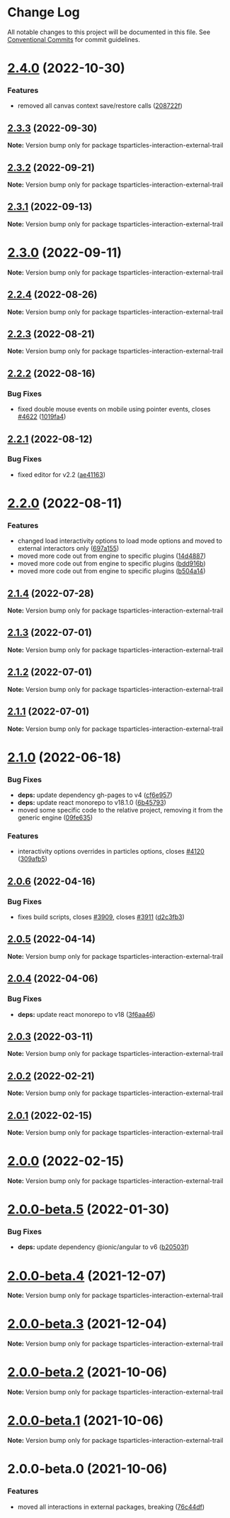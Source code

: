 # Change Log

All notable changes to this project will be documented in this file.
See [Conventional Commits](https://conventionalcommits.org) for commit guidelines.

# [2.4.0](https://github.com/matteobruni/tsparticles/compare/tsparticles-interaction-external-trail@2.3.3...tsparticles-interaction-external-trail@2.4.0) (2022-10-30)

### Features

-   removed all canvas context save/restore calls ([208722f](https://github.com/matteobruni/tsparticles/commit/208722f0a521246165b7cdc529dfbfbd7a3cf7eb))

## [2.3.3](https://github.com/matteobruni/tsparticles/compare/tsparticles-interaction-external-trail@2.3.2...tsparticles-interaction-external-trail@2.3.3) (2022-09-30)

**Note:** Version bump only for package tsparticles-interaction-external-trail

## [2.3.2](https://github.com/matteobruni/tsparticles/compare/tsparticles-interaction-external-trail@2.3.1...tsparticles-interaction-external-trail@2.3.2) (2022-09-21)

**Note:** Version bump only for package tsparticles-interaction-external-trail

## [2.3.1](https://github.com/matteobruni/tsparticles/compare/tsparticles-interaction-external-trail@2.3.0...tsparticles-interaction-external-trail@2.3.1) (2022-09-13)

**Note:** Version bump only for package tsparticles-interaction-external-trail

# [2.3.0](https://github.com/matteobruni/tsparticles/compare/tsparticles-interaction-external-trail@2.2.4...tsparticles-interaction-external-trail@2.3.0) (2022-09-11)

**Note:** Version bump only for package tsparticles-interaction-external-trail

## [2.2.4](https://github.com/matteobruni/tsparticles/compare/tsparticles-interaction-external-trail@2.2.2...tsparticles-interaction-external-trail@2.2.4) (2022-08-26)

**Note:** Version bump only for package tsparticles-interaction-external-trail

## [2.2.3](https://github.com/matteobruni/tsparticles/compare/tsparticles-interaction-external-trail@2.2.2...tsparticles-interaction-external-trail@2.2.3) (2022-08-21)

**Note:** Version bump only for package tsparticles-interaction-external-trail

## [2.2.2](https://github.com/matteobruni/tsparticles/compare/tsparticles-interaction-external-trail@2.2.1...tsparticles-interaction-external-trail@2.2.2) (2022-08-16)

### Bug Fixes

-   fixed double mouse events on mobile using pointer events, closes [#4622](https://github.com/matteobruni/tsparticles/issues/4622) ([1019fa4](https://github.com/matteobruni/tsparticles/commit/1019fa431f8a43cbd45d6adeb5adf94433e6e04b))

## [2.2.1](https://github.com/matteobruni/tsparticles/compare/tsparticles-interaction-external-trail@2.2.0...tsparticles-interaction-external-trail@2.2.1) (2022-08-12)

### Bug Fixes

-   fixed editor for v2.2 ([ae41163](https://github.com/matteobruni/tsparticles/commit/ae41163473095aba0083478a47c70d1cc44bf250))

# [2.2.0](https://github.com/matteobruni/tsparticles/compare/tsparticles-interaction-external-trail@2.1.4...tsparticles-interaction-external-trail@2.2.0) (2022-08-11)

### Features

-   changed load interactivity options to load mode options and moved to external interactors only ([697a155](https://github.com/matteobruni/tsparticles/commit/697a155856c81ad2d4793404f9fc9e34ff78ed68))
-   moved more code out from engine to specific plugins ([14d4887](https://github.com/matteobruni/tsparticles/commit/14d488756b759b7650e02886ed862f821a6e8ed1))
-   moved more code out from engine to specific plugins ([bdd916b](https://github.com/matteobruni/tsparticles/commit/bdd916b157de7edd96e6401a2366f4e60416ab72))
-   moved more code out from engine to specific plugins ([b504a14](https://github.com/matteobruni/tsparticles/commit/b504a147d6664faccf4fbc990d32c5dc07ef3945))

## [2.1.4](https://github.com/matteobruni/tsparticles/compare/tsparticles-interaction-external-trail@2.1.3...tsparticles-interaction-external-trail@2.1.4) (2022-07-28)

**Note:** Version bump only for package tsparticles-interaction-external-trail

## [2.1.3](https://github.com/matteobruni/tsparticles/compare/tsparticles-interaction-external-trail@2.1.2...tsparticles-interaction-external-trail@2.1.3) (2022-07-01)

**Note:** Version bump only for package tsparticles-interaction-external-trail

## [2.1.2](https://github.com/matteobruni/tsparticles/compare/tsparticles-interaction-external-trail@2.1.1...tsparticles-interaction-external-trail@2.1.2) (2022-07-01)

**Note:** Version bump only for package tsparticles-interaction-external-trail

## [2.1.1](https://github.com/matteobruni/tsparticles/compare/tsparticles-interaction-external-trail@2.1.0...tsparticles-interaction-external-trail@2.1.1) (2022-07-01)

**Note:** Version bump only for package tsparticles-interaction-external-trail

# [2.1.0](https://github.com/matteobruni/tsparticles/compare/tsparticles-interaction-external-trail@2.0.6...tsparticles-interaction-external-trail@2.1.0) (2022-06-18)

### Bug Fixes

-   **deps:** update dependency gh-pages to v4 ([cf6e957](https://github.com/matteobruni/tsparticles/commit/cf6e9577132afcec26410f7321fcf5ffcfb05930))
-   **deps:** update react monorepo to v18.1.0 ([6b45793](https://github.com/matteobruni/tsparticles/commit/6b457937c41d7681a2135dfcb6ff220e578f22bb))
-   moved some specific code to the relative project, removing it from the generic engine ([09fe635](https://github.com/matteobruni/tsparticles/commit/09fe63568adc244d11b7eff009626b905d5b05e4))

### Features

-   interactivity options overrides in particles options, closes [#4120](https://github.com/matteobruni/tsparticles/issues/4120) ([309afb5](https://github.com/matteobruni/tsparticles/commit/309afb5749e40373648bf9173800334da4dbf965))

## [2.0.6](https://github.com/matteobruni/tsparticles/compare/tsparticles-interaction-external-trail@2.0.5...tsparticles-interaction-external-trail@2.0.6) (2022-04-16)

### Bug Fixes

-   fixes build scripts, closes [#3909](https://github.com/matteobruni/tsparticles/issues/3909), closes [#3911](https://github.com/matteobruni/tsparticles/issues/3911) ([d2c3fb3](https://github.com/matteobruni/tsparticles/commit/d2c3fb33ff9c9d529f2609f89c63cb6e1e61ecda))

## [2.0.5](https://github.com/matteobruni/tsparticles/compare/tsparticles-interaction-external-trail@2.0.4...tsparticles-interaction-external-trail@2.0.5) (2022-04-14)

**Note:** Version bump only for package tsparticles-interaction-external-trail

## [2.0.4](https://github.com/matteobruni/tsparticles/compare/tsparticles-interaction-external-trail@2.0.3...tsparticles-interaction-external-trail@2.0.4) (2022-04-06)

### Bug Fixes

-   **deps:** update react monorepo to v18 ([3f6aa46](https://github.com/matteobruni/tsparticles/commit/3f6aa46e399d0092ae13ba494db86256c0d05c40))

## [2.0.3](https://github.com/matteobruni/tsparticles/compare/tsparticles-interaction-external-trail@2.0.2...tsparticles-interaction-external-trail@2.0.3) (2022-03-11)

**Note:** Version bump only for package tsparticles-interaction-external-trail

## [2.0.2](https://github.com/matteobruni/tsparticles/compare/tsparticles-interaction-external-trail@2.0.1...tsparticles-interaction-external-trail@2.0.2) (2022-02-21)

**Note:** Version bump only for package tsparticles-interaction-external-trail

## [2.0.1](https://github.com/matteobruni/tsparticles/compare/tsparticles-interaction-external-trail@2.0.0...tsparticles-interaction-external-trail@2.0.1) (2022-02-15)

**Note:** Version bump only for package tsparticles-interaction-external-trail

# [2.0.0](https://github.com/matteobruni/tsparticles/compare/tsparticles-interaction-external-trail@2.0.0-beta.5...tsparticles-interaction-external-trail@2.0.0) (2022-02-15)

**Note:** Version bump only for package tsparticles-interaction-external-trail

# [2.0.0-beta.5](https://github.com/matteobruni/tsparticles/compare/tsparticles-interaction-external-trail@2.0.0-beta.4...tsparticles-interaction-external-trail@2.0.0-beta.5) (2022-01-30)

### Bug Fixes

-   **deps:** update dependency @ionic/angular to v6 ([b20503f](https://github.com/matteobruni/tsparticles/commit/b20503ff2a29f6c8617f42c764c8a868fc334c5f))

# [2.0.0-beta.4](https://github.com/matteobruni/tsparticles/compare/tsparticles-interaction-external-trail@2.0.0-beta.3...tsparticles-interaction-external-trail@2.0.0-beta.4) (2021-12-07)

**Note:** Version bump only for package tsparticles-interaction-external-trail

# [2.0.0-beta.3](https://github.com/matteobruni/tsparticles/compare/tsparticles-interaction-external-trail@2.0.0-beta.2...tsparticles-interaction-external-trail@2.0.0-beta.3) (2021-12-04)

**Note:** Version bump only for package tsparticles-interaction-external-trail

# [2.0.0-beta.2](https://github.com/matteobruni/tsparticles/compare/tsparticles-interaction-external-trail@2.0.0-beta.1...tsparticles-interaction-external-trail@2.0.0-beta.2) (2021-10-06)

**Note:** Version bump only for package tsparticles-interaction-external-trail

# [2.0.0-beta.1](https://github.com/matteobruni/tsparticles/compare/tsparticles-interaction-external-trail@2.0.0-beta.0...tsparticles-interaction-external-trail@2.0.0-beta.1) (2021-10-06)

**Note:** Version bump only for package tsparticles-interaction-external-trail

# 2.0.0-beta.0 (2021-10-06)

### Features

-   moved all interactions in external packages, breaking ([76c44df](https://github.com/matteobruni/tsparticles/commit/76c44dfa64cae994ddb1a004e7ff6cdbe3a4b5a9))
